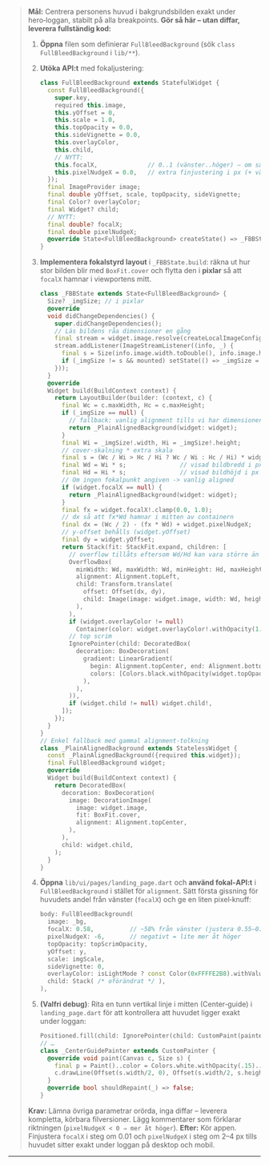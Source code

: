 
> **Mål:** Centrera personens huvud i bakgrundsbilden exakt under hero‑loggan, stabilt på alla breakpoints.
> **Gör så här – utan diffar, leverera fullständig kod:**
>
> 1. **Öppna** filen som definierar `FullBleedBackground` (sök `class FullBleedBackground` i `lib/**`).
>
> 2. **Utöka API:t** med fokaljustering:
>
>    ```dart
>    class FullBleedBackground extends StatefulWidget {
>      const FullBleedBackground({
>        super.key,
>        required this.image,
>        this.yOffset = 0,
>        this.scale = 1.0,
>        this.topOpacity = 0.0,
>        this.sideVignette = 0.0,
>        this.overlayColor,
>        this.child,
>        // NYTT:
>        this.focalX,              // 0..1 (vänster..höger) – om satt används pixel-translation
>        this.pixelNudgeX = 0.0,   // extra finjustering i px (+ vänster, – höger)
>      });
>      final ImageProvider image;
>      final double yOffset, scale, topOpacity, sideVignette;
>      final Color? overlayColor;
>      final Widget? child;
>      // NYTT:
>      final double? focalX;
>      final double pixelNudgeX;
>      @override State<FullBleedBackground> createState() => _FBBState();
>    }
>    ```
>
> 3. **Implementera fokalstyrd layout** i `_FBBState.build`: räkna ut hur stor bilden blir med `BoxFit.cover` och flytta den i **pixlar** så att `focalX` hamnar i viewportens mitt.
>
>    ```dart
>    class _FBBState extends State<FullBleedBackground> {
>      Size? _imgSize; // i pixlar
>      @override
>      void didChangeDependencies() {
>        super.didChangeDependencies();
>        // Läs bildens råa dimensioner en gång
>        final stream = widget.image.resolve(createLocalImageConfiguration(context));
>        stream.addListener(ImageStreamListener((info, _) {
>          final s = Size(info.image.width.toDouble(), info.image.height.toDouble());
>          if (_imgSize != s && mounted) setState(() => _imgSize = s);
>        }));
>      }
>      @override
>      Widget build(BuildContext context) {
>        return LayoutBuilder(builder: (context, c) {
>          final Wc = c.maxWidth, Hc = c.maxHeight;
>          if (_imgSize == null) {
>            // fallback: vanlig alignment tills vi har dimensioner
>            return _PlainAlignedBackground(widget: widget);
>          }
>          final Wi = _imgSize!.width, Hi = _imgSize!.height;
>          // cover-skalning * extra skala
>          final s = (Wc / Wi > Hc / Hi ? Wc / Wi : Hc / Hi) * widget.scale;
>          final Wd = Wi * s;               // visad bildbredd i px
>          final Hd = Hi * s;               // visad bildhöjd i px
>          // Om ingen fokalpunkt angiven -> vanlig aligned
>          if (widget.focalX == null) {
>            return _PlainAlignedBackground(widget: widget);
>          }
>          final fx = widget.focalX!.clamp(0.0, 1.0);
>          // dx så att fx*Wd hamnar i mitten av containern
>          final dx = (Wc / 2) - (fx * Wd) + widget.pixelNudgeX;
>          // y‑offset behålls (widget.yOffset)
>          final dy = widget.yOffset;
>          return Stack(fit: StackFit.expand, children: [
>            // overflow tillåts eftersom Wd/Hd kan vara större än containern
>            OverflowBox(
>              minWidth: Wd, maxWidth: Wd, minHeight: Hd, maxHeight: Hd,
>              alignment: Alignment.topLeft,
>              child: Transform.translate(
>                offset: Offset(dx, dy),
>                child: Image(image: widget.image, width: Wd, height: Hd, fit: BoxFit.cover, filterQuality: FilterQuality.high),
>              ),
>            ),
>            if (widget.overlayColor != null)
>              Container(color: widget.overlayColor!.withOpacity(1.0)),
>            // top scrim
>            IgnorePointer(child: DecoratedBox(
>              decoration: BoxDecoration(
>                gradient: LinearGradient(
>                  begin: Alignment.topCenter, end: Alignment.bottomCenter,
>                  colors: [Colors.black.withOpacity(widget.topOpacity), Colors.transparent],
>                ),
>              ),
>            )),
>            if (widget.child != null) widget.child!,
>          ]);
>        });
>      }
>    }
>    // Enkel fallback med gammal alignment-tolkning
>    class _PlainAlignedBackground extends StatelessWidget {
>      const _PlainAlignedBackground({required this.widget});
>      final FullBleedBackground widget;
>      @override
>      Widget build(BuildContext context) {
>        return DecoratedBox(
>          decoration: BoxDecoration(
>            image: DecorationImage(
>              image: widget.image,
>              fit: BoxFit.cover,
>              alignment: Alignment.topCenter,
>            ),
>          ),
>          child: widget.child,
>        );
>      }
>    }
>    ```
>
> 4. **Öppna** `lib/ui/pages/landing_page.dart` och **använd fokal‑API:t** i `FullBleedBackground` i stället för `alignment`. Sätt första gissning för huvudets andel från vänster (`focalX`) och ge en liten pixel‑knuff:
>
>    ```dart
>    body: FullBleedBackground(
>      image: _bg,
>      focalX: 0.58,          // ~58% från vänster (justera 0.55–0.62 tills perfekt)
>      pixelNudgeX: -6,       // negativt = lite mer åt höger
>      topOpacity: topScrimOpacity,
>      yOffset: y,
>      scale: imgScale,
>      sideVignette: 0,
>      overlayColor: isLightMode ? const Color(0xFFFFE2B8).withValues(alpha: 0.10) : null,
>      child: Stack( /* oförändrat */ ),
>    ),
>    ```
>
> 5. **(Valfri debug)**: Rita en tunn vertikal linje i mitten (Center‑guide) i `landing_page.dart` för att kontrollera att huvudet ligger exakt under loggan:
>
>    ```dart
>    Positioned.fill(child: IgnorePointer(child: CustomPaint(painter: _CenterGuidePainter()))),
>    // …
>    class _CenterGuidePainter extends CustomPainter {
>      @override void paint(Canvas c, Size s) {
>        final p = Paint()..color = Colors.white.withOpacity(.15)..strokeWidth = 1;
>        c.drawLine(Offset(s.width/2, 0), Offset(s.width/2, s.height), p);
>      }
>      @override bool shouldRepaint(_) => false;
>    }
>    ```
>
> **Krav:** Lämna övriga parametrar orörda, inga diffar – leverera kompletta, körbara filversioner. Lägg kommentarer som förklarar riktningen (`pixelNudgeX < 0 ⇒ mer åt höger`).
> **Efter:** Kör appen. Finjustera `focalX` i steg om 0.01 och `pixelNudgeX` i steg om 2–4 px tills huvudet sitter exakt under loggan på desktop och mobil.

---
